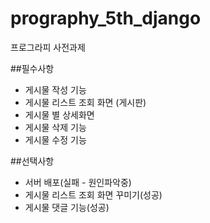 # prography_5th_django
 프로그라피 사전과제
 
 
 ##필수사항 
 - 게시물 작성 기능
 - 게시물 리스트 조회 화면 (게시판)
 - 게시물 별 상세화면
 - 게시물 삭제 기능
 - 게시물 수정 기능
 
 
 
 ##선택사항
 - 서버 배포(실패 - 원인파악중)
 - 게시물 리스트 조회 화면 꾸미기(성공)
 - 게시물 댓글 기능(성공)
